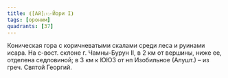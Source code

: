 ```yaml
---
title: ⦗[Ай]⒯-Йори I⦘
tags: [ороним]
quadrants: [З7]
---
```


Коническая гора с коричневатыми скалами среди леса и руинами исара. На с-вост.
склоне г. Чамны-Бурун II, в 2 км от вершины, ниже ее, отделена седловиной; в 3
км к ЮЮЗ от нп Изобильное (Алушт.) – из греч. Святой Георгий.
